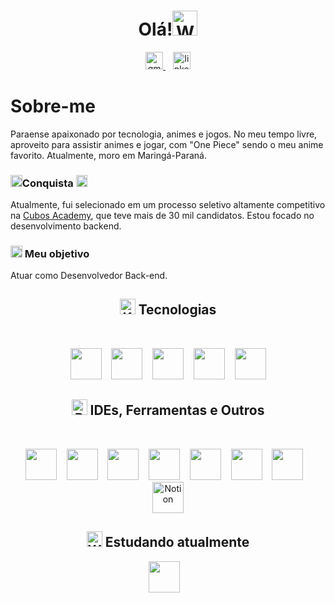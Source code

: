  
<h1 align="center">Olá!<img src="https://raw.githubusercontent.com/Tarikul-Islam-Anik/Animated-Fluent-Emojis/master/Emojis/Hand%20gestures/Waving%20Hand%20Medium-Light%20Skin%20Tone.png" alt="Waving Hand Medium-Light Skin Tone" width="40" height="40" /></h1>

<div align="center">
  <a href="mailto:cleberSanches59@gmail.com" target="_blank">
    <img src="https://github.com/Cleber-Sanches/icons-github/blob/main/email.svg" height="28" alt="gmail logo"  />
  </a> &nbsp;&nbsp;
   <a href="https://www.linkedin.com/in/cleber-sanches-024414230/" target="_blank">
    <img src="https://github.com/Cleber-Sanches/icons-github/blob/main/linkedin.svg" height="28" alt="linkedin logo"/>
  </a>
</div>

<h1> Sobre-me</h1> Paraense apaixonado por tecnologia, animes e jogos. No meu tempo livre, aproveito para assistir animes e jogar, com "One Piece" sendo o meu anime favorito. Atualmente, moro em Maringá-Paraná.


<h3><img src="https://raw.githubusercontent.com/Tarikul-Islam-Anik/Animated-Fluent-Emojis/master/Emojis/Activities/Trophy.png" alt="Trophy" width="18.80"  align="baseline" />Conquista  <img src="https://raw.githubusercontent.com/Tarikul-Islam-Anik/Animated-Fluent-Emojis/master/Emojis/Activities/Party%20Popper.png" alt="Party Popper" width="18.80" align="baseline" /></h3>
Atualmente, fui selecionado em um processo seletivo altamente competitivo na <a href="https://cubos.academy/" target="_blank">Cubos Academy</a>, que teve mais de 30 mil candidatos. Estou focado no desenvolvimento backend.<h3>
 
 <img src="https://raw.githubusercontent.com/Tarikul-Islam-Anik/Animated-Fluent-Emojis/master/Emojis/Activities/Bullseye.png" alt="Bullseye" width="18.80"  align="baseline" align="center"/> Meu objetivo </h3> Atuar como Desenvolvedor Back-end.

<h2 align="center"><img src="https://raw.githubusercontent.com/Tarikul-Islam-Anik/Animated-Fluent-Emojis/master/Emojis/Objects/Keyboard.png" alt="Keyboard" width="25" height="25" align="baseline"/> Tecnologias</h2>
</br>
<p align="center">
   <img src="https://github.com/Cleber-Sanches/icons-github/blob/main/icons/css.svg" style="width: 50px;">&nbsp;&nbsp;&nbsp;
  <img src="https://github.com/Cleber-Sanches/icons-github/blob/main/icons/html.svg" style="width: 50px;">&nbsp;&nbsp;&nbsp;
 <img src="https://github.com/Cleber-Sanches/icons-github/blob/main/icons/javascript.svg" style="width: 50px;">&nbsp;&nbsp;&nbsp;
 <img src="https://github.com/Cleber-Sanches/icons-github/blob/main/icons/nodejs.svg" style="width: 50px;">&nbsp;&nbsp;&nbsp;
 <img src="https://github.com/Cleber-Sanches/icons-github/blob/main/icons/expressjs.svg" style="width: 50px;">
</p>

<h2 align="center"><img src="https://raw.githubusercontent.com/Tarikul-Islam-Anik/Animated-Fluent-Emojis/master/Emojis/Hand%20gestures/Brain.png" alt="Brain" width="25" height="25" align="baseline"  /> IDEs, Ferramentas e Outros</h2>
</br>
<p align="center">
  <img src="https://github.com/Cleber-Sanches/icons-github/blob/main/icons/git.svg" style="width: 50px; height: 50px;">&nbsp;&nbsp;&nbsp;
  <img src="https://github.com/Cleber-Sanches/icons-github/blob/main/icons/vscode.svg" style="width: 50px; height: 50px;">&nbsp;&nbsp;&nbsp;
  <img src="https://github.com/Cleber-Sanches/icons-github/blob/main/icons/github.svg" style="width: 50px; height: 50px;">&nbsp;&nbsp;&nbsp;
  <img src="https://github.com/Cleber-Sanches/icons-github/blob/main/icons/insomnia.svg" style="width: 50px; height: 50px;">&nbsp;&nbsp;&nbsp;
  <img src="https://github.com/Cleber-Sanches/icons-github/blob/main/icons/illustrator.svg" style="width: 50px; height: 50px;">&nbsp;&nbsp;&nbsp;
  <img src="https://github.com/Cleber-Sanches/icons-github/blob/main/icons/ps.svg" style="width: 50px; height: 50px;">&nbsp;&nbsp;&nbsp;
  <img src="https://github.com/Cleber-Sanches/icons-github/blob/main/icons/discord.svg" style="width: 50px; height: 50px;">&nbsp;&nbsp;&nbsp;
  <img src="https://github.com/Cleber-Sanches/icons-github/blob/main/icons/notion.svg" alt="Notion" style="width: 50px; height: 50px;">
</p>

<h2 align="center"><img src="https://raw.githubusercontent.com/Tarikul-Islam-Anik/Animated-Fluent-Emojis/master/Emojis/Hand%20gestures/Writing%20Hand%20Medium-Light%20Skin%20Tone.png" alt="Writing Hand Medium-Light Skin Tone" width="25" height="25" /> Estudando atualmente</h2>
<p align="center">
  <img src="https://github.com/Cleber-Sanches/icons-github/blob/main/icons/postgresql.svg" style="width: 50px; height: 50px;">&nbsp;&nbsp;&nbsp;
</p>

